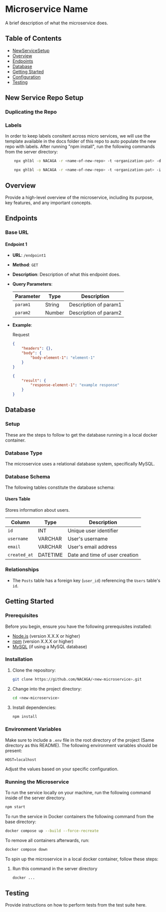 # Microservice Name

A brief description of what the microservice does.

## Table of Contents

-   [NewServiceSetup](#new-service-repo-setup)
-   [Overview](#overview)
-   [Endpoints](#endpoints)
-   [Database](#database)
-   [Getting Started](#getting-started)
-   [Configuration](#configuration)
-   [Testing](#testing)

## New Service Repo Setup

### Duplicating the Repo

### Labels

In order to keep labels consitent across micro services, we will use the template available in the docs folder of this repo to auto populate
the new repo with labels. After running "npm install", run the following commands from the server directory:

```bash
    npx ghlbl -o NACAGA -r <name-of-new-repo> -t <organization-pat> -d
```

```bash
    npx ghlbl -o NACAGA -r <name-of-new-repo> -t <organization-pat> -i docs/labels.json
```

## Overview

Provide a high-level overview of the microservice, including its purpose, key features, and any important concepts.

## Endpoints

### Base URL

#### Endpoint 1

-   **URL**: `/endpoint1`
-   **Method**: `GET`
-   **Description**: Description of what this endpoint does.
-   **Query Parameters**:

    | Parameter | Type   | Description           |
    | --------- | ------ | --------------------- |
    | `param1`  | String | Description of param1 |
    | `param2`  | Number | Description of param2 |

-   **Example**:

    Request

    ```json
    {
        "headers": {},
        "body": {
            "body-element-1": "element-1"
        }
    }
    ```

    ```json
    {
        "result": {
            "response-element-1": "example response"
        }
    }
    ```

## Database

### Setup

These are the steps to follow to get the database running in a local docker container.

### Database Type

The microservice uses a relational database system, specifically MySQL.

### Database Schema

The following tables constitute the database schema:

#### Users Table

Stores information about users.

| Column       | Type     | Description                    |
| ------------ | -------- | ------------------------------ |
| `id`         | INT      | Unique user identifier         |
| `username`   | VARCHAR  | User's username                |
| `email`      | VARCHAR  | User's email address           |
| `created_at` | DATETIME | Date and time of user creation |

### Relationships

-   The `Posts` table has a foreign key (`user_id`) referencing the `Users` table's `id`.

## Getting Started

### Prerequisites

Before you begin, ensure you have the following prerequisites installed:

-   [Node.js](https://nodejs.org/) (version X.X.X or higher)
-   [npm](https://www.npmjs.com/) (version X.X.X or higher)
-   [MySQL](https://www.mysql.com/) (if using a MySQL database)

### Installation

1. Clone the repository:

    ```bash
    git clone https://github.com/NACAGA/<new-microservice>.git
    ```

2. Change into the project directory:

    ```bash
    cd <new-microservice>
    ```

3. Install dependencies:

    ```bash
    npm install
    ```

### Environment Variables

Make sure to include a `.env` file in the root directory of the project (Same directory as this README). The following environment variables
should be present:

```env
HOST=localhost
```

Adjust the values based on your specific configuration.

### Running the Microservice

To run the service locally on your machine, run the following command inside of the server directory.

```bash
npm start
```

To run the service in Docker containers the following command from the base directory:

```bash
docker compose up --build --force-recreate
```

To remove all containers afterwards, run:

```bash
docker compose down
```

To spin up the microservice in a local docker container, follow these steps:

1. Run this command in the server directory
    ```bash
    docker ...
    ```

## Testing

Provide instructions on how to perform tests from the test suite here.
